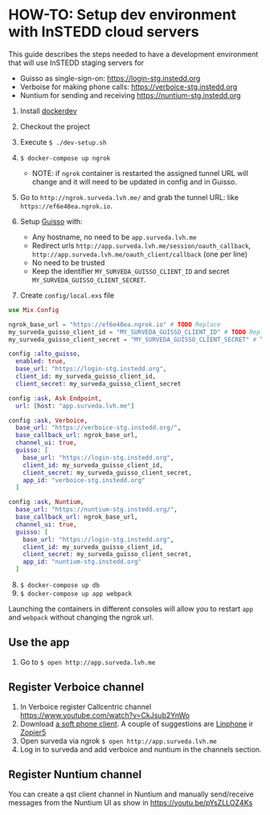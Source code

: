 # HOW-TO: Setup dev environment with InSTEDD cloud servers

This guide describes the steps needed to have a development environment that will use InSTEDD staging servers for

* Guisso as single-sign-on: https://login-stg.instedd.org
* Verboise for making phone calls: https://verboice-stg.instedd.org
* Nuntium for sending and receiving https://nuntium-stg.instedd.org

1. Install [dockerdev](https://github.com/waj/dockerdev)
2. Checkout the project
3. Execute `$ ./dev-setup.sh`
4. `$ docker-compose up ngrok`
    * NOTE: if `ngrok` container is restarted the assigned tunnel URL will change and it will need to be updated in config and in Guisso.
5. Go to `http://ngrok.surveda.lvh.me/` and grab the tunnel URL: like `https://ef6e48ea.ngrok.io`.
6. Setup [Guisso](https://login-stg.instedd.org) with:
    * Any hostname, no need to be `app.surveda.lvh.me`
    * Redirect urls `http://app.surveda.lvh.me/session/oauth_callback`, `http://app.surveda.lvh.me/oauth_client/callback` (one per line)
    * No need to be trusted
    * Keep the identifier `MY_SURVEDA_GUISSO_CLIENT_ID` and secret `MY_SURVEDA_GUISSO_CLIENT_SECRET`.

7. Create `config/local.exs` file

```exs
use Mix.Config

ngrok_base_url = "https://ef6e48ea.ngrok.io" # TODO Replace
my_surveda_guisso_client_id = "MY_SURVEDA_GUISSO_CLIENT_ID" # TODO Replace
my_surveda_guisso_client_secret = "MY_SURVEDA_GUISSO_CLIENT_SECRET" # TODO Replace

config :alto_guisso,
  enabled: true,
  base_url: "https://login-stg.instedd.org",
  client_id: my_surveda_guisso_client_id,
  client_secret: my_surveda_guisso_client_secret

config :ask, Ask.Endpoint,
  url: [host: "app.surveda.lvh.me"]

config :ask, Verboice,
  base_url: "https://verboice-stg.instedd.org/",
  base_callback_url: ngrok_base_url,
  channel_ui: true,
  guisso: [
    base_url: "https://login-stg.instedd.org",
    client_id: my_surveda_guisso_client_id,
    client_secret: my_surveda_guisso_client_secret,
    app_id: "verboice-stg.instedd.org"
  ]

config :ask, Nuntium,
  base_url: "https://nuntium-stg.instedd.org/",
  base_callback_url: ngrok_base_url,
  channel_ui: true,
  guisso: [
    base_url: "https://login-stg.instedd.org",
    client_id: my_surveda_guisso_client_id,
    client_secret: my_surveda_guisso_client_secret,
    app_id: "nuntium-stg.instedd.org"
  ]
```

8. `$ docker-compose up db`
9. `$ docker-compose up app webpack`

Launching the containers in different consoles will allow you to restart `app` and `webpack` without changing the ngrok url.

## Use the app

1. Go to `$ open http://app.surveda.lvh.me`

## Register Verboice channel

1. In Verboice register Callcentric channel https://www.youtube.com/watch?v=CkJsub2YnWo
2. Download [a soft phone client](https://www.callcentric.com/support/device/?category=desktop). A couple of suggestions are [Linphone](http://www.linphone.org/) ir [Zopier5](https://www.callcentric.com/support/device/zoiper/v5)
3. Open surveda via ngrok `$ open http://app.surveda.lvh.me`
4. Log in to surveda and add verboice and nuntium in the channels section.

## Register Nuntium channel

You can create a qst client channel in Nuntium and manually send/receive messages from the Nuntium UI as show in https://youtu.be/pYsZLLOZ4Ks
